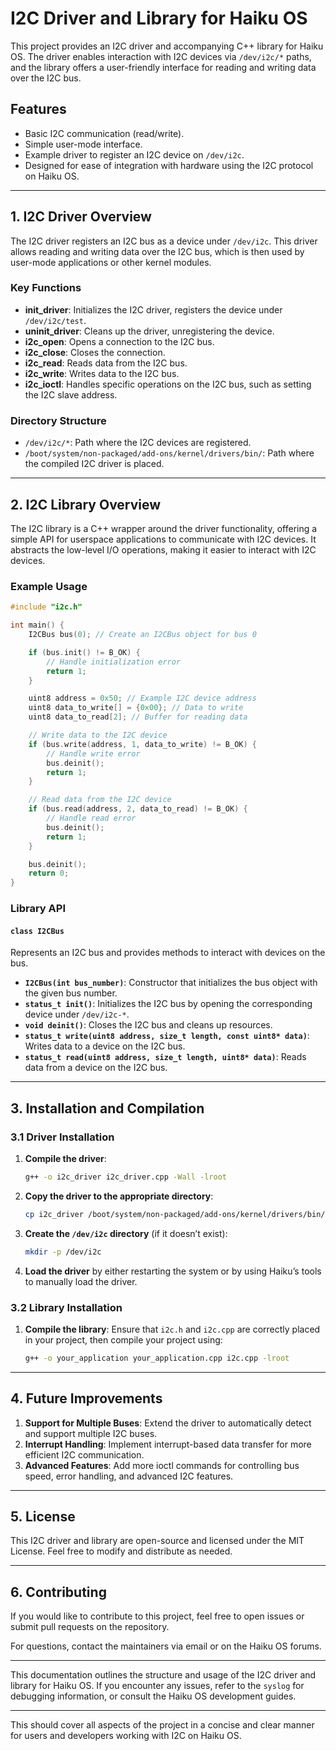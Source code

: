 # I2C Driver and Library for Haiku OS

This project provides an I2C driver and accompanying C++ library for Haiku OS. The driver enables interaction with I2C devices via `/dev/i2c/*` paths, and the library offers a user-friendly interface for reading and writing data over the I2C bus.

## Features

- Basic I2C communication (read/write).
- Simple user-mode interface.
- Example driver to register an I2C device on `/dev/i2c`.
- Designed for ease of integration with hardware using the I2C protocol on Haiku OS.

---

## 1. I2C Driver Overview

The I2C driver registers an I2C bus as a device under `/dev/i2c`. This driver allows reading and writing data over the I2C bus, which is then used by user-mode applications or other kernel modules.

### Key Functions

- **init_driver**: Initializes the I2C driver, registers the device under `/dev/i2c/test`.
- **uninit_driver**: Cleans up the driver, unregistering the device.
- **i2c_open**: Opens a connection to the I2C bus.
- **i2c_close**: Closes the connection.
- **i2c_read**: Reads data from the I2C bus.
- **i2c_write**: Writes data to the I2C bus.
- **i2c_ioctl**: Handles specific operations on the I2C bus, such as setting the I2C slave address.

### Directory Structure

- `/dev/i2c/*`: Path where the I2C devices are registered.
- `/boot/system/non-packaged/add-ons/kernel/drivers/bin/`: Path where the compiled I2C driver is placed.

---

## 2. I2C Library Overview

The I2C library is a C++ wrapper around the driver functionality, offering a simple API for userspace applications to communicate with I2C devices. It abstracts the low-level I/O operations, making it easier to interact with I2C devices.

### Example Usage

```cpp
#include "i2c.h"

int main() {
    I2CBus bus(0); // Create an I2CBus object for bus 0

    if (bus.init() != B_OK) {
        // Handle initialization error
        return 1;
    }

    uint8 address = 0x50; // Example I2C device address
    uint8 data_to_write[] = {0x00}; // Data to write
    uint8 data_to_read[2]; // Buffer for reading data

    // Write data to the I2C device
    if (bus.write(address, 1, data_to_write) != B_OK) {
        // Handle write error
        bus.deinit();
        return 1;
    }

    // Read data from the I2C device
    if (bus.read(address, 2, data_to_read) != B_OK) {
        // Handle read error
        bus.deinit();
        return 1;
    }

    bus.deinit();
    return 0;
}
```

### Library API

#### `class I2CBus`

Represents an I2C bus and provides methods to interact with devices on the bus.

- **`I2CBus(int bus_number)`**: Constructor that initializes the bus object with the given bus number.
- **`status_t init()`**: Initializes the I2C bus by opening the corresponding device under `/dev/i2c-*`.
- **`void deinit()`**: Closes the I2C bus and cleans up resources.
- **`status_t write(uint8 address, size_t length, const uint8* data)`**: Writes data to a device on the I2C bus.
- **`status_t read(uint8 address, size_t length, uint8* data)`**: Reads data from a device on the I2C bus.

---

## 3. Installation and Compilation

### 3.1 Driver Installation

1. **Compile the driver**:
   ```bash
   g++ -o i2c_driver i2c_driver.cpp -Wall -lroot
   ```

2. **Copy the driver to the appropriate directory**:
   ```bash
   cp i2c_driver /boot/system/non-packaged/add-ons/kernel/drivers/bin/
   ```

3. **Create the `/dev/i2c` directory** (if it doesn’t exist):
   ```bash
   mkdir -p /dev/i2c
   ```

4. **Load the driver** by either restarting the system or by using Haiku’s tools to manually load the driver.

### 3.2 Library Installation

1. **Compile the library**:
   Ensure that `i2c.h` and `i2c.cpp` are correctly placed in your project, then compile your project using:

   ```bash
   g++ -o your_application your_application.cpp i2c.cpp -lroot
   ```

---

## 4. Future Improvements

1. **Support for Multiple Buses**: Extend the driver to automatically detect and support multiple I2C buses.
2. **Interrupt Handling**: Implement interrupt-based data transfer for more efficient I2C communication.
3. **Advanced Features**: Add more ioctl commands for controlling bus speed, error handling, and advanced I2C features.

---

## 5. License

This I2C driver and library are open-source and licensed under the MIT License. Feel free to modify and distribute as needed.

---

## 6. Contributing

If you would like to contribute to this project, feel free to open issues or submit pull requests on the repository.

For questions, contact the maintainers via email or on the Haiku OS forums.

---

This documentation outlines the structure and usage of the I2C driver and library for Haiku OS. If you encounter any issues, refer to the `syslog` for debugging information, or consult the Haiku OS development guides.

--- 

This should cover all aspects of the project in a concise and clear manner for users and developers working with I2C on Haiku OS.
